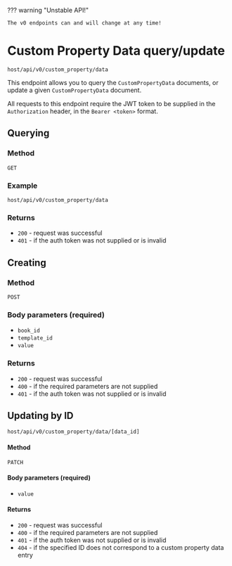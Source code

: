 ??? warning "Unstable API!"

    The v0 endpoints can and will change at any time!

# Custom Property Data query/update

`host/api/v0/custom_property/data`

This endpoint allows you to query the `CustomPropertyData` documents, or update a given `CustomPropertyData` document.

All requests to this endpoint require the JWT token to be supplied in the `Authorization` header, in the `Bearer <token>` format.

## Querying

### Method

`GET`

### Example

`host/api/v0/custom_property/data`

### Returns

- `200` - request was successful
- `401` - if the auth token was not supplied or is invalid

## Creating

### Method

`POST`

### Body parameters (**required**)

- `book_id`
- `template_id`
- `value`

### Returns

- `200` - request was successful
- `400` - if the required parameters are not supplied
- `401` - if the auth token was not supplied or is invalid

## Updating by ID

`host/api/v0/custom_property/data/[data_id]`

#### Method

`PATCH`

#### Body parameters (**required**)

- `value`

#### Returns

- `200` - request was successful
- `400` - if the required parameters are not supplied
- `401` - if the auth token was not supplied or is invalid
- `404` - if the specified ID does not correspond to a custom property data entry
